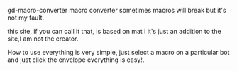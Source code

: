 gd-macro-converter
macro converter sometimes macros will break but it's not my fault.

this site, if you can call it that, is based on mat i it's just an addition to the site,I am not the creator.

How to use
everything is very simple, just select a macro on a particular bot and just click the envelope everything is easy!.
